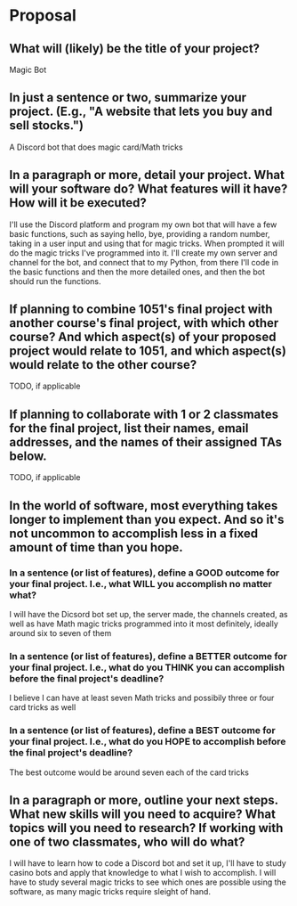 # Proposal

## What will (likely) be the title of your project?

Magic Bot

## In just a sentence or two, summarize your project. (E.g., "A website that lets you buy and sell stocks.")

A Discord bot that does magic card/Math tricks 

## In a paragraph or more, detail your project. What will your software do? What features will it have? How will it be executed?

I'll use the Discord platform and program my own bot that will have a few basic functions, such as saying hello, bye, providing a random number, taking in a user input and using that for magic tricks. When prompted it will do the magic tricks I've programmed into it. I'll create my own server and channel for the bot, and connect that to my Python, from there I'll code in the basic functions and then the more detailed ones, and then the bot should run the functions.  

## If planning to combine 1051's final project with another course's final project, with which other course? And which aspect(s) of your proposed project would relate to 1051, and which aspect(s) would relate to the other course?

TODO, if applicable

## If planning to collaborate with 1 or 2 classmates for the final project, list their names, email addresses, and the names of their assigned TAs below.

TODO, if applicable

## In the world of software, most everything takes longer to implement than you expect. And so it's not uncommon to accomplish less in a fixed amount of time than you hope.

### In a sentence (or list of features), define a GOOD outcome for your final project. I.e., what WILL you accomplish no matter what?

I will have the Dicsord bot set up, the server made, the channels created, as well as have Math magic tricks programmed into it most definitely, ideally around six to seven of them

### In a sentence (or list of features), define a BETTER outcome for your final project. I.e., what do you THINK you can accomplish before the final project's deadline?

I believe I can have at least seven Math tricks and possibily three or four card tricks as well

### In a sentence (or list of features), define a BEST outcome for your final project. I.e., what do you HOPE to accomplish before the final project's deadline?

The best outcome would be around seven each of the card tricks

## In a paragraph or more, outline your next steps. What new skills will you need to acquire? What topics will you need to research? If working with one of two classmates, who will do what?

I will have to learn how to code a Discord bot and set it up, I'll have to study casino bots and apply that knowledge to what I wish to accomplish. I will have to study several magic tricks to see which ones are possible using the software, as many magic tricks require sleight of hand. 
